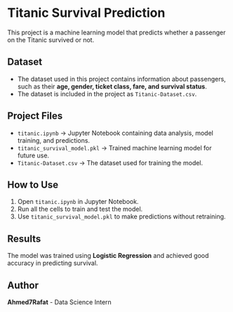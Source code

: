 # Titanic Survival Prediction   

This project is a machine learning model that predicts whether a passenger on the Titanic survived or not.  

##  Dataset  
- The dataset used in this project contains information about passengers, such as their **age, gender, ticket class, fare, and survival status**.  
- The dataset is included in the project as `Titanic-Dataset.csv`.  

##  Project Files  
- `titanic.ipynb` → Jupyter Notebook containing data analysis, model training, and predictions.  
- `titanic_survival_model.pkl` → Trained machine learning model for future use.  
- `Titanic-Dataset.csv` → The dataset used for training the model.  

##  How to Use  
1. Open `titanic.ipynb` in Jupyter Notebook.  
2. Run all the cells to train and test the model.  
3. Use `titanic_survival_model.pkl` to make predictions without retraining.  

##  Results  
The model was trained using **Logistic Regression** and achieved good accuracy in predicting survival.  

##  Author  
**Ahmed7Rafat** - Data Science Intern  
